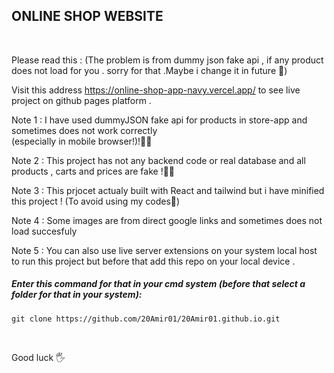 <h2>ONLINE SHOP WEBSITE</h2>
<br/>
<p>Please read this : (The problem is from dummy json fake api , if any product does not load for you . sorry for that .Maybe i change it in future 🙂)</p>
<p>Visit this address <a href="https://online-shop-app-navy.vercel.app/">https://online-shop-app-navy.vercel.app/</a> to see live project on github pages platform . </p>
<p>Note 1 : I have used dummyJSON fake api for products in store-app and sometimes does not work correctly <br/> (especially in mobile browser!)!🤷‍♂️</p>
<p>Note 2 : This project has not any backend code or real database and all products , carts and prices are fake !🤦‍♂️</p>
<p>Note 3 : This prjocet actualy built with React and tailwind but i have minified this project ! (To avoid using my codes🙂)</p>
<p>Note 4 : Some images are from direct google links and sometimes does not load succesfuly</p>
<p>Note 5 : You can also use live server extensions on your system local host to run this project but before that add this repo on your local device .</p>
<h5>Enter this command for that in your cmd system (before that select a folder for that in your system):</h5>

```
git clone https://github.com/20Amir01/20Amir01.github.io.git
```

<br/>
<footer>
  <p>Good luck 🖐</p>
</footer>

